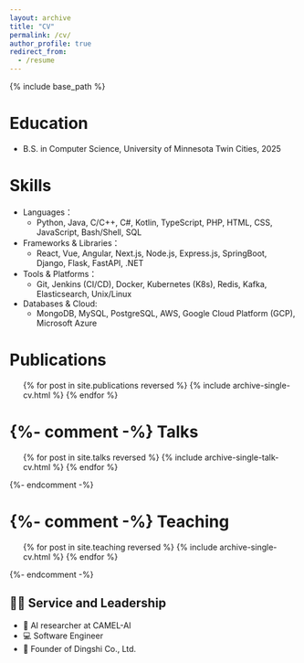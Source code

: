 ```yaml
---
layout: archive
title: "CV"
permalink: /cv/
author_profile: true
redirect_from:
  - /resume
---
```


{% include base_path %}

Education
======
* B.S. in Computer Science, University of Minnesota Twin Cities, 2025

<!--
Work experience
======
* Summer 2025: Coming soon
  * GitHub University
  * Duties includes: Updates and improvements to template
  * Supervisor: The Users

* Fall 2015: Research Assistant
  * GitHub University
  * Duties included: Merging pull requests
  * Supervisor: Professor Hub

* Summer 2015: Research Assistant
  * GitHub University
  * Duties included: Tagging issues
  * Supervisor: Professor Git
-->

Skills
======
* Languages：
  * Python, Java, C/C++, C#, Kotlin, TypeScript, PHP, HTML, CSS, JavaScript, Bash/Shell, SQL
* Frameworks & Libraries：
  * React, Vue, Angular, Next.js, Node.js, Express.js, SpringBoot, Django, Flask, FastAPI, .NET
* Tools & Platforms：
  * Git, Jenkins (CI/CD), Docker, Kubernetes (K8s), Redis, Kafka, Elasticsearch, Unix/Linux
* Databases & Cloud: 
  * MongoDB, MySQL, PostgreSQL, AWS, Google Cloud Platform (GCP), Microsoft Azure

Publications
======
  <ul>{% for post in site.publications reversed %}
    {% include archive-single-cv.html %}
  {% endfor %}</ul>

{%- comment -%} 
Talks
======
  <ul>{% for post in site.talks reversed %}
    {% include archive-single-talk-cv.html  %}
  {% endfor %}</ul>
{%- endcomment -%}

{%- comment -%} 
Teaching
======
  <ul>{% for post in site.teaching reversed %}
    {% include archive-single-cv.html %}
  {% endfor %}</ul>
{%- endcomment -%}
  
## 🧑‍💼 Service and Leadership

- 🤖 AI researcher at CAMEL-AI
- 💻 Software Engineer
- 🏢 Founder of Dingshi Co., Ltd.

